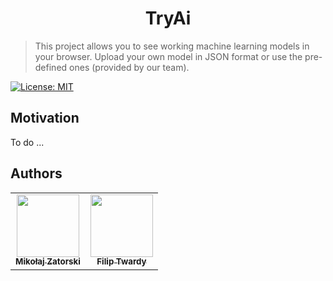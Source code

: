 <p align="center">  
<!--   <img src="./demo.gif"/> -->
</p>
<h1 align="center">
  TryAi
</h1>

>This project allows you to see working machine learning models in your browser. Upload your own model in JSON format or use the pre-defined ones (provided by our team).

[![License: MIT](https://img.shields.io/badge/License-MIT-blue.svg)](https://opensource.org/licenses/MIT)


## Motivation

To do ...

## Authors

<table>
  <tr>
    <td align="center"><a href="https://github.com/MikeyZat"><img src="https://avatars0.githubusercontent.com/u/41756225?s=460&u=a8048220c6af35242049df4c497a8a7a759840bc&v=4" width="100px;" alt=""/><br /><sub><b>Mikołaj Zatorski</b></sub></a></td>
   <td align="center"><a href="https://github.com/twrdyyy"><img src="https://avatars3.githubusercontent.com/u/34160783?s=460&u=9677563b0767a1e46b9a769a7d3827278b2c0346&v=4" width="100px;" alt=""/><br /><sub><b>Filip Twardy</b></sub></a></td>
    </tr>
</table
